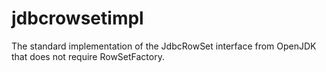 # jdbcrowsetimpl
The standard implementation of the JdbcRowSet interface from OpenJDK that does not require RowSetFactory.
